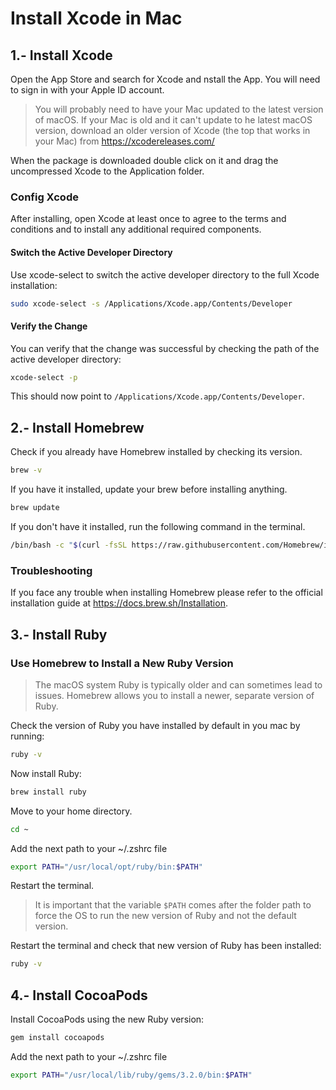 
# Install Xcode in Mac




## 1.- Install Xcode

Open the App Store and search for Xcode and nstall the App.
You will need to sign in with your Apple ID account.

> You will probably need to have your Mac updated to the latest version of macOS.
> If your Mac is old and it can't update to he latest macOS version, download an older version of Xcode (the top that works in your Mac) from https://xcodereleases.com/

When the package is downloaded double click on it and drag the uncompressed Xcode to the Application folder.




### Config Xcode

After installing, open Xcode at least once to agree to the terms and conditions and to install any additional required components.




#### Switch the Active Developer Directory

Use xcode-select to switch the active developer directory to the full Xcode installation:

```bash
sudo xcode-select -s /Applications/Xcode.app/Contents/Developer
```




#### Verify the Change

You can verify that the change was successful by checking the path of the active developer directory:

```bash
xcode-select -p
```

This should now point to `/Applications/Xcode.app/Contents/Developer`.




## 2.- Install Homebrew

Check if you already have Homebrew installed by checking its version.

```bash
brew -v
```

If you have it installed, update your brew before installing anything.


```bash
brew update
```

If you don't have it installed, run the following command in the terminal.

```bash
/bin/bash -c "$(curl -fsSL https://raw.githubusercontent.com/Homebrew/install/HEAD/install.sh)"
```




### Troubleshooting

If you face any trouble when installing Homebrew please refer to the official installation guide at https://docs.brew.sh/Installation.




## 3.- Install Ruby

### Use Homebrew to Install a New Ruby Version

> The macOS system Ruby is typically older and can sometimes lead to issues.
> Homebrew allows you to install a newer, separate version of Ruby.

Check the version of Ruby you have installed by default in you mac by running:

```bash
ruby -v
```

Now install Ruby:

```bash
brew install ruby
```

Move to your home directory.

```bash
cd ~
```

Add the next path to your ~/.zshrc file

```bash
export PATH="/usr/local/opt/ruby/bin:$PATH"
```

Restart the terminal.

> It is important that the variable `$PATH` comes after the folder path to force the OS to run the new version of Ruby and not the default version.

Restart the terminal and check that new version of Ruby has been installed:

```bash
ruby -v
```




## 4.- Install CocoaPods

Install CocoaPods using the new Ruby version:

```bash
gem install cocoapods
```

Add the next path to your ~/.zshrc file

```bash
export PATH="/usr/local/lib/ruby/gems/3.2.0/bin:$PATH"
```
